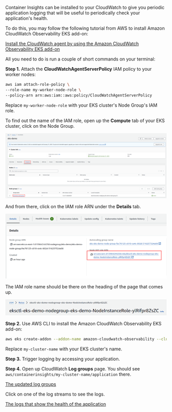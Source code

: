 Container Insights can be installed to your CloudWatch to give you periodic application logging that will be useful to periodically check your application's health.

To do this, you may follow the following tutorial from AWS to install Amazon CloudWatch Observability EKS add-on:

[Install the CloudWatch agent by using the Amazon CloudWatch Observability EKS add-on](https://docs.aws.amazon.com/AmazonCloudWatch/latest/monitoring/install-CloudWatch-Observability-EKS-addon.html)

All you need to do is run a couple of short commands on your terminal:

**Step 1.** Attach the **CloudWatchAgentServerPolicy** IAM policy to your worker nodes:

```bash
aws iam attach-role-policy \
--role-name my-worker-node-role \
--policy-arn arn:aws:iam::aws:policy/CloudWatchAgentServerPolicy 
```

Replace `my-worker-node-role` with your EKS cluster's Node Group's IAM role.

To find out the name of the IAM role, open up the **Compute** tab of your EKS cluster, click on the Node Group.

![The link to open up the Node Group page](compute-nodegroup.png)

And from there, click on the IAM role ARN under the **Details** tab.

![The link to open up the IAM role page](nodegroup-iam.png)

The IAM role name should be there on the heading of the page that comes up.

![The IAM role name to be copied to the command](iam-rolename.png)

**Step 2.** Use AWS CLI to install the Amazon CloudWatch Observability EKS add-on:

```bash
aws eks create-addon --addon-name amazon-cloudwatch-observability --cluster-name my-cluster-name
```

Replace `my-cluster-name` with your EKS cluster's name.

**Step 3.** Trigger logging by accessing your application.

**Step 4.** Open up CloudWatch **Log groups** page. You should see `aws/containerinsights/my-cluster-name/application` there.

[The updated log groups](logs1.png)

Click on one of the log streams to see the logs.

[The logs that show the health of the application](logs2.png)